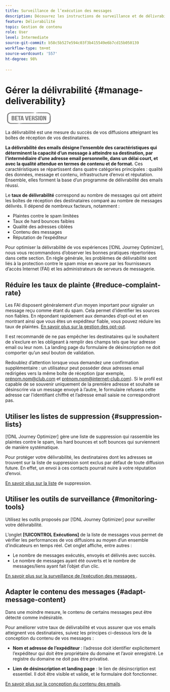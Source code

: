 ```yaml
---
title: Surveillance de l’exécution des messages
description: Découvrez les instructions de surveillance et de délivrabilité
feature: Délivrabilité
topic: Gestion de contenu
role: User
level: Intermediate
source-git-commit: b58c5b527e594c03f3b415549e6b7cd15b050139
workflow-type: tm+mt
source-wordcount: '557'
ht-degree: 98%

---
```


# Gérer la délivrabilité {#manage-deliverability}

![](assets/do-not-localize/badge.png)

La délivrabilité est une mesure du succès de vos diffusions atteignant les boîtes de réception de vos destinataires.

**La délivrabilité des emails désigne l’ensemble des caractéristiques qui déterminent la capacité d’un message à atteindre sa destination, par l’intermédiaire d’une adresse email personnelle, dans un délai court, et avec la qualité attendue en termes de contenu et de format.** Ces caractéristiques se répartissent dans quatre catégories principales : qualité des données, message et contenu, infrastructure d’envoi et réputation. Ensemble, elles forment la base d’un programme de délivrabilité des emails réussi.

Le **taux de délivrabilité** correspond au nombre de messages qui ont atteint les boîtes de réception des destinataires comparé au nombre de messages délivrés. Il dépend de nombreux facteurs, notamment :

* Plaintes contre le spam limitées
* Taux de hard bounces faibles
* Qualité des adresses ciblées
* Contenu des messages
* Réputation de l’expéditeur

Pour optimiser la délivrabilité de vos expériences [!DNL Journey Optimizer], nous vous recommandons d’observer les bonnes pratiques répertoriées dans cette section. En règle générale, les problèmes de délivrabilité sont liés à la protection contre le spam mise en œuvre par les fournisseurs d’accès Internet (FAI) et les administrateurs de serveurs de messagerie.

## Réduire les taux de plainte {#reduce-complaint-rate}

Les FAI disposent généralement d’un moyen important pour signaler un message reçu comme étant du spam. Cela permet d’identifier les sources non fiables. En répondant rapidement aux demandes d’opt-out et en montrant ainsi que vous êtes un expéditeur fiable, vous pouvez réduire les taux de plaintes. [En savoir plus sur la gestion des opt-out](consent.md#opt-out-management).

Il est recommandé de ne pas empêcher les destinataires qui le souhaitent de s’exclure en les obligeant à remplir des champs tels que leur adresse email ou leur nom. La landing page du formulaire de désinscription ne doit comporter qu’un seul bouton de validation.

Redoublez d’attention lorsque vous demandez une confirmation supplémentaire : un utilisateur peut posséder deux adresses email redirigées vers la même boîte de réception (par exemple, prénom.nom@club.com et prénom.nom@internet-club.com). Si le profil est capable de se souvenir uniquement de la première adresse et souhaite se désinscrire via un message envoyé à l’autre, le formulaire refusera cette adresse car l’identifiant chiffré et l’adresse email saisie ne correspondront pas.

## Utiliser les listes de suppression {#suppression-lists}

[!DNL Journey Optimizer] gère une liste de suppression qui rassemble les plaintes contre le spam, les hard bounces et soft bounces qui surviennent de manière systématique.

Pour protéger votre délivrabilité, les destinataires dont les adresses se trouvent sur la liste de suppression sont exclus par défaut de toute diffusion future. En effet, un envoi à ces contacts pourrait nuire à votre réputation d’envoi.

[En savoir plus sur la liste](suppression-list.md) de suppression.

## Utiliser les outils de surveillance {#monitoring-tools}

Utilisez les outils proposés par [!DNL Journey Optimizer] pour surveiller votre délivrabilité.

L’onglet **[!UICONTROL Exécutions]** de la liste de messages vous permet de vérifier les performances de vos diffusions au moyen d’un ensemble d’indicateurs en temps réel. Cet onglet affiche, entre autres :
* Le nombre de messages exécutés, envoyés et délivrés avec succès.
* Le nombre de messages ayant été ouverts et le nombre de messages/liens ayant fait l’objet d’un clic.

[En savoir plus sur la surveillance de l’exécution des messages ](message-monitoring.md).

## Adapter le contenu des messages {#adapt-message-content}

Dans une moindre mesure, le contenu de certains messages peut être détecté comme indésirable.

<!--The use of certain words or of exclamation points in the subject line and within the messages can be read as signs of spam.

Spammers are also known to replace text with images to stop offending text from being analyzed automatically by anti-spam filters. In response to this, a message (in HTML format) with a high proportion of images, or images as attachments, may end up being blocked.-->

Pour améliorer votre taux de délivrabilité et vous assurer que vos emails atteignent vos destinataires, suivez les principes ci-dessous lors de la conception du contenu de vos messages :

* **Nom et adresse de l’expéditeur** : l’adresse doit identifier explicitement l’expéditeur qui doit être propriétaire du domaine et l’avoir enregistré. Le registre du domaine ne doit pas être privatisé.

<!--* **Subject**: Avoid excessive capitalization and punctuation, and words that are frequently used by spammers ("Win", "Free", etc.).
* **Personalize your email**: Personalizing the email increases the chances of your message being opened.
* **Images and text**: Respect a decent text/image ratio (for example 60% text and 40% images).-->
* **Lien de désinscription et landing page** : le lien de désinscription est essentiel. Il doit être visible et valide, et le formulaire doit fonctionner.

<!--**Use tools** offered by Journey Optimizer to optimize the content of your email (delivery analysis, anti-spam analysis).-->

[En savoir plus sur la conception du contenu des emails](design-emails.md).

